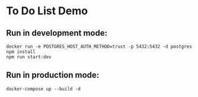 # To Do List Demo

## Run in development mode:

```
docker run -e POSTGRES_HOST_AUTH_METHOD=trust -p 5432:5432 -d postgres
npm install
npm run start:dev
```

## Run in production mode:

```
docker-compose up --build -d
```